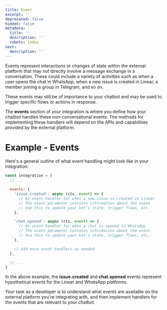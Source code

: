 ```yaml
---
title: Event
excerpt: ''
deprecated: false
hidden: false
metadata:
  title: ''
  description: ''
  robots: index
next:
  description: ''
---
```

Events represent interactions or changes of state within the external platform that may not directly involve a message exchange in a conversation. These could include a variety of activities such as when a user opens the chat in WhatsApp, when a new issue is created in Linear, a member joining a group in Telegram, and so on.

These events may still be of importance to your chatbot and may be used to trigger specific flows or actions in response.

The **events** section of your integration is where you define how your chatbot handles these non-conversational events. The methods for implementing these handlers will depend on the APIs and capabilities provided by the external platform.

# Example - Events

Here's a general outline of what event handling might look like in your integration:

```javascript
const integration = {
  // ...

  events: {
    'issue.created': async (ctx, event) => {
      // An event handler for when a new issue is created in Linear
      // The event parameter contains information about the event
      // Use this to update your bot's state, trigger flows, etc.
    },

    'chat.opened': async (ctx, event) => {
      // An event handler for when a chat is opened in WhatsApp
      // The event parameter contains information about the event
      // Use this to update your bot's state, trigger flows, etc.
    },

    // Add more event handlers as needed
  },

  // ...
}
```

In the above example, the **issue.created** and **chat.opened** events represent hypothetical events for the Linear and WhatsApp platforms.

Your task as a developer is to understand what events are available on the external platform you're integrating with, and then implement handlers for the events that are relevant to your chatbot.
